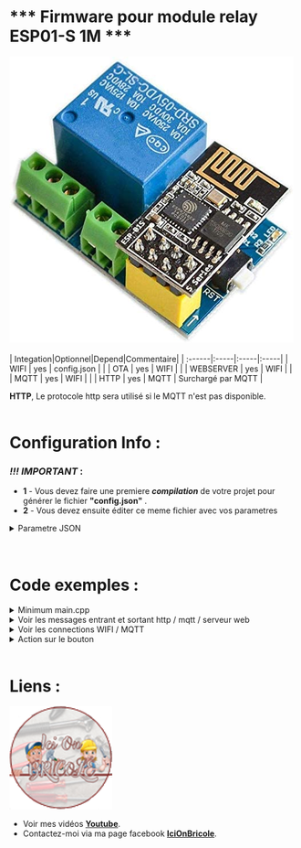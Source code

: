 # *** Firmware pour module relay ESP01-S 1M ***

![](https://github.com/yohan49222/Doorbell/blob/main/images/relai%20esp01_.jpg) 
</br></br>
|   Integation|Optionnel|Depend|Commentaire|
| :------|:-----|:-----|:-----|
|   WIFI       |    yes    |    config.json    |    |
|   OTA        |    yes    |    WIFI      |     |
|   WEBSERVER  |    yes    |    WIFI      | |
|   MQTT       |    yes    |    WIFI      |    |
|   HTTP       |    yes    |    MQTT      | Surchargé par MQTT   |

**HTTP**, Le protocole http sera utilisé si le MQTT n'est pas disponible. 
</br></br>
# Configuration Info :

### *!!! IMPORTANT* :

* **1** - Vous devez faire une premiere ***compilation*** de votre projet pour générer le  fichier **"config.json"** .
* **2** - Vous devez ensuite éditer ce meme fichier avec vos parametres



<details><summary>Parametre JSON</summary>
<p>

```json
{
    "UPLOAD_WITH_OTA"         :"0",   /* Utilisation de l'OTA pour upload */
                                      /* env.Replace(
                                             UPLOAD_PROTOCOL="espota",
                                             UPLOAD_PORT=<OTAIP>,
                                        ) */

    "RELAY_PIN"               :"0",   /* Numéro de Pin du relai ( normalement 0) */
    "BUTTON_PIN"              :"2",   /* Numéro de Pin du button  */
    "NCORNO"                  :"1",   /* Connection relai sur NC ou NO */
    "DEBOUNCE_TIME"           :"100", /* Temps antirebon du bouton en ms */
    "BUTTON_PRESS_COUNT_MAX"  :"5",   /* 5 * 100ms Temps d'appuis minimum avant declanchement de l'evenement */
    "NOMMODULE"               :"sonnette",/* Nom du module Visible de domoticz et l'ota */
    "IDXDEVICE"               :"13",   /* IDX du DEVICE dans Domoticz */
    "USE_MQTT"                :"0",    /* Activation du "MQTT" 0 = désactivé , 1 = Activé */
    "USE_WEBSERVER"           :"0",    /* Activation du "WEBSERVER" 0 = désactivé , 1 = Activé */
    "USE_HTTP"                :"0",    /* Activation du "HTTP" 0 = désactivé , 1 = Activé */
    "USE_IPFIXE"              :"0",    /* Activation du "IPFIXE" 0 = désactivé , 1 = Activé */
    "USE_OTA"                 :"0",    /* Activation du "OTA" 0 = désactivé , 1 = Activé */
    "USE_WIFI"                :"0",    /* Activation du "WIFI" 0 = désactivé , 1 = Activé */
    "IP":
    {
        "IPFIXE"              :"192.168.1.51",   /* Adresse ip du module */
        "GATEWAY"             :"192.168.1.1",    /* Adresse ip de la box internet */
        "SUBNET"              :"255.255.255.0",  /* Adresse ip du mask sous reseau  */
        "DNS"                 :"192.168.1.1"     /* Adresse ip du dns  */
    },
    "OTA":
    {
        "OTAIP"               :"192.168.1.51",   /* Adresse ip OTA */
        "OTANAME"             :"sonnette",       /* Nom du module sur l'OTA ( peut etre different de le NOMMODULE ) */
        "OTAPASSWORD"         :""                /* Mot de passe OTA ( peut etre vide ) */
    },
    "WIFI":
    {
        "MYSSID"              :"",   /* Nom du reseau wifi */
        "MYSSID_PASSWORD"     :""    /* Mot de passe du reseau wifi */
    },
    "WEBSERVER":
    {
        "WEBSERVER_PORT"      :"80"  /* Numero de port du serveur web */
    },
    "HTTP":
    {
        "DOMOTIC_SERVER"      :"192.168.1.2", /* Adresse ip de la box domoticz */
        "DOMOTIC_PORT"        :"8080"         /* Port de la box Domoticz */
    },
    "MQTT":
    {
        "TOPICIN"             :"domoticz/out", /* Topic sortant */
        "TOPICOUT"            :"domoticz/in",  /* Topic entrant */
        "MQTT_SERVER"         :"192.168.1.2",  /* Adresse ip du broker MQTT */
        "MQTT_PORT"           :"1883",         /* Port du broker MQTT */
        "INTERVALCONNECT"     :"1000",         /* Internal de tentative de connection mqtt */
        "MQTT_LOGIN"          :"",             /* Login MQTT ( optionel suivant confiruration du broker ) */
        "MQTT_PASSWORD"       :""              /* Mot de passe MQTT ( optionel suivant confiruration du broker ) */
    }
}
```
</p>
</details>
</br></br>

# Code exemples :

<details><summary>Minimum main.cpp</summary>
<p>

```c
#include "IOB_IOT.h"
//creation de la classe IOB_IOT (singleton)
IOB_IOT *iob = IOB_IOT::GetInstance();

void setup()
{
     Serial.begin(115200L);
     delay(200);

     // Lance le wifi , connecte, le mqtt, prepare le serveur web
     iob->Run();
}

void loop()
{
     // Loop IOB_IOT
     iob->Loop();
}
```
</p>
</details>

<details><summary>Voir les messages entrant et sortant http / mqtt / serveur web</summary>
<p>

```c
#include "IOB_IOT.h"
//creation de la classe IOB_IOT (singleton)
IOB_IOT *iob = IOB_IOT::GetInstance();

// Procedure de reception de message Http/Mqtt
void MessageRecep(IOB_IOTMessageRecevedEventArgs e)
{
     for (String s : e.MessageList())
     {
          Serial.println("[" + e.SendProtoleString() + "] " + s);
     }
     if (e.State() == 1)
     {
          dingdong(false, true);
     }
     else if (e.State() == 0)
     {
          digitalWrite(RELAY_PIN, NCORNO ? HIGH : LOW);
     }
     e.Handled(true);
}

// Procedure de reception de message Http/Mqtt
void MessageSend(IOB_IOTMessageSendedEventArgs e)
{
     for (String s : e.MessageList())
     {
          Serial.println("[" + e.SendProtoleString() + "] " + s);
     }
}


void setup()
{
     Serial.begin(115200L);
     delay(200);

     // Evenement declanche sur reception de commande mqtt
     iob->OnMqttRecep(MessageRecep);

     // Evenement declanché apres envois de commande mqtt a Domoticz
     iob->OnMqttSend(MessageSend);

     // Evenement declanché sur requette web : http://<ip>/switchOn ou switchOff
     iob->OnWebRecep(MessageRecep);

     // Evenement declanché apres envois de la reponse
     // au client web: http://<ip>/switchOn ou switchOff
     iob->OnWebSend(MessageSend);

     // Envenement declanché apres envois de commande en http
     // Le protocole prioritaire est le mqtt , 
     // note: le http est utilisé si le mqtt est désactivé ou déconnecté
     iob->OnHttpSend(MessageSend);

     // Lance le wifi , connecte, le mqtt, prepare le serveur web
     iob->Run();
}

void loop()
{
     // Loop IOB_IOT
     iob->Loop();
}
```
</p>
</details>

<details>
<summary>Voir les connections WIFI / MQTT</summary>
<p>

```c
#include "IOB_IOT.h"
//creation de la classe IOB_IOT (singleton)
IOB_IOT *iob = IOB_IOT::GetInstance();

// Procedure de connection / deconnection du Wifi
void WifiStateChanged(IOB_IOTWifiStateChangedEventArgs e)
{
     for (String s : e.MessageList())
     {
          Serial.println("[WIFI] " + s);
     }
}

// Procedure de connection / deconnection du Mqtt
void MqttStateChanged(IOB_IOTMqttStateChangedEventArgs e)
{
     for (String s : e.MessageList())
     {
          Serial.println("[MQTT] " + s);
     }
}

void setup()
{
     Serial.begin(115200L);
     delay(200);

     //Evenement déclanché apres connection ou déconnection du Mqtt
     iob->OnMqttStateChanged(MqttStateChanged);

     //Evenement déclanché apres connection ou déconnection du WIFI
     iob->OnWifiStateChanged(WifiStateChanged);

     // Lance le wifi , connecte, le mqtt, prepare le serveur web
     iob->Run();
}

void loop()
{
     // Loop IOb_IOT
     iob->Loop();
}
```
</p>
</details>


<details>
<summary>Action sur le bouton</summary>
<p>

```c
#include "IOB_IOT.h"
//creation de la classe IOB_IOT (singleton)
IOB_IOT *iob = IOB_IOT::GetInstance();

// DINGDONG CUSTON
void dingdong(bool sendOn, bool sendOff)
{

     Serial.println("[MAIN] Process DINGDONG START ( custum process )");

     if (sendOn)
          iob->SendData(RelayState::ON); // Informe domoticz

     Serial.println("[MAIN] Ding ( relay ON )");
     digitalWrite(RELAY_PIN, NCORNO ? LOW : HIGH); // Change la position du relai
     
     Serial.println("[MAIN] Ding ( pause 200ms )");

     delay(200); // Ch'tite pause
     
     digitalWrite(RELAY_PIN, NCORNO ? HIGH : LOW); // Rechange la position du relai


     Serial.println("[MAIN] Ding ( pause 1s Show state in Domoticz )");
     delay(1000);
     
     if (sendOff)
          iob->SendData(RelayState::OFF); // Informe domoticz

     Serial.println("[MAIN] Process DINGDONG END");
}

//bouton presse event 
void ButtonPressed(IOB_IOTButtonPressedEventArgs e)
{
     // Appel de la fonction dingdong avec parametre true/true .... 
     une vache qui p...... Stoppppp
     // le premier 'true' indique de l'on souhaite prevenir domoticz que le bouton est sur ON
     // Le deuxieme 'true' indique de l'on souhaite prevenir domoticz que le relai en sur OFF
     dingdong(true, true);

     // Stop la propagation de l'évenement si true / 
     // si false , IOB_IOB activera le relai pendant 200ms puis le coupera
     e.Handled(true);
}

void setup()
{
     Serial.begin(115200L);
     delay(200);

     //Evenement déclanché apres sur l'appuis de contacteur de "sonette"
     iob->OnButtonPressed(ButtonPressed);

     // Lance le wifi , connecte, le mqtt, prepare le serveur web
     iob->Run();
}

void loop()
{
     // Loop IOb_IOT
     iob->Loop();
}
```
</p>
</details>




</br>

# Liens  :

![](https://github.com/yohan49222/Doorbell/blob/main/images/logo98-98.png)

*  Voir mes vidéos [**Youtube**](https://www.youtube.com/channel/UCCFsJROyzppyjq3WvpNAwGA).
*  Contactez-moi via ma page facebook  [**IciOnBricole**](https://www.facebook.com/IciOnBricole).
